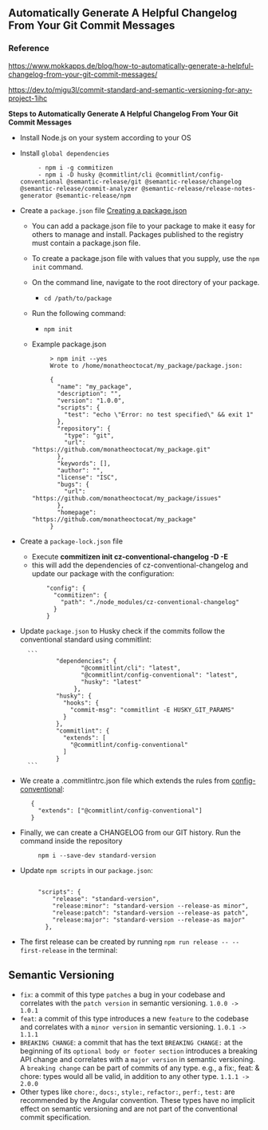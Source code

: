 ## Automatically Generate A Helpful Changelog From Your Git Commit Messages

### Reference 
https://www.mokkapps.de/blog/how-to-automatically-generate-a-helpful-changelog-from-your-git-commit-messages/

https://dev.to/migu3l/commit-standard-and-semantic-versioning-for-any-project-1ihc

**Steps to Automatically Generate A Helpful Changelog From Your Git Commit Messages**

- Install Node.js on your system according to your OS
   
- Install ``global dependencies``
  ```
       - npm i -g commitizen
       - npm i -D husky @commitlint/cli @commitlint/config-conventional @semantic-release/git @semantic-release/changelog @semantic-release/commit-analyzer @semantic-release/release-notes-generator @semantic-release/npm
   ```
- Create a ``package.json`` file [Creating a package.json](https://docs.npmjs.com/creating-a-package-json-file)
   - You can add a package.json file to your package to make it easy for others to manage and install. Packages published to the registry must contain a package.json file.
   - To create a package.json file with values that you supply, use the ``npm init`` command.
   - On the command line, navigate to the root directory of your package.
        - ```cd /path/to/package```
   - Run the following command:
        - ```npm init```
   - Example package.json
   
       ```
            > npm init --yes
            Wrote to /home/monatheoctocat/my_package/package.json:
            
            {
              "name": "my_package",
              "description": "",
              "version": "1.0.0",
              "scripts": {
                "test": "echo \"Error: no test specified\" && exit 1"
              },
              "repository": {
                "type": "git",
                "url": "https://github.com/monatheoctocat/my_package.git"
              },
              "keywords": [],
              "author": "",
              "license": "ISC",
              "bugs": {
                "url": "https://github.com/monatheoctocat/my_package/issues"
              },
              "homepage": "https://github.com/monatheoctocat/my_package"
            }
      ```     
- Create a ``package-lock.json`` file 
   - Execute **commitizen init cz-conventional-changelog -D -E** 
   - this will add the dependencies of cz-conventional-changelog and update our package with the configuration:
        ```
            "config": {
              "commitizen": {
                "path": "./node_modules/cz-conventional-changelog"
              }
            }
        ```
   
- Update ``package.json`` to Husky check if the commits follow the conventional standard using commitlint:

        ```
                "dependencies": {
                       "@commitlint/cli": "latest",
                       "@commitlint/config-conventional": "latest",
                       "husky": "latest"
                     },
                "husky": {
                  "hooks": {
                    "commit-msg": "commitlint -E HUSKY_GIT_PARAMS"
                  }
                },
                "commitlint": {
                  "extends": [
                    "@commitlint/config-conventional"
                  ]
                }
        ```

- We create a .commitlintrc.json file which extends the rules from [config-conventional](https://github.com/conventional-changelog/commitlint/tree/master/%40commitlint/config-conventional):
  
    ```
       {
         "extends": ["@commitlint/config-conventional"]
       }
   ```
- Finally, we can create a CHANGELOG from our GIT history. Run the command inside the repository

   ```
        npm i --save-dev standard-version
   ```   
- Update ``npm scripts`` in our ``package.json``:

    ```

         "scripts": {
             "release": "standard-version",
             "release:minor": "standard-version --release-as minor",
             "release:patch": "standard-version --release-as patch",
             "release:major": "standard-version --release-as major"
           }, 

    ``` 
- The first release can be created by running ``npm run release -- --first-release`` in the terminal:  

## Semantic Versioning

- ``fix``: a commit of this type ``patches`` a bug in your codebase and correlates with the 
  ``patch version`` in semantic versioning. ``1.0.0 -> 1.0.1``
- ``feat``: a commit of this type introduces a new ``feature`` to the codebase and correlates with a
  ``minor version`` in semantic versioning. ``1.0.1 -> 1.1.1``
- ``BREAKING CHANGE``: a commit that has the text ``BREAKING CHANGE:`` at the beginning of its 
  ``optional body or footer section`` introduces a breaking API change and correlates with a 
  ``major version`` in semantic versioning. A ``breaking change`` can be part of commits of any type. 
   e.g., a fix:, feat: & chore: types would all be valid, in addition to any other type.
   ``1.1.1 -> 2.0.0``
- Other types like ``chore:``, ``docs:``, ``style:``, ``refactor:``, ``perf:``, ``test:`` are recommended 
  by the Angular convention. These types have no implicit effect on semantic versioning and are not part of 
  the conventional commit specification.
  
  
    
    



